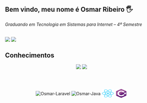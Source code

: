 ## Bem vindo, meu nome é Osmar Ribeiro 🖐️
<div>
  <h6>Graduando em Tecnologia em Sistemas para Internet – 4º Semestre</h6>
 <a href = "mailto:osmar21ribeiro@gmail.com"><img src="https://img.shields.io/badge/Gmail-D14836?style=for-the-badge&logo=gmail&logoColor=white"></a>
  <a href="https://www.linkedin.com/in/osmar-ribeiro-114923234" target="_blank"><img src="https://img.shields.io/badge/-LinkedIn-%230077B5?style=for-the-badge&logo=linkedin&logoColor=white" target="_blank"></a>
<!--   <a href="https://api.whatsapp.com/send/?phone=5561991126718" target="_blank"><img src="https://img.shields.io/badge/WhatsApp-25D366?style=for-the-badge&logo=whatsapp&logoColor=white" target="_blank"></a>  -->
</div>

## Conhecimentos
<div align="center">
<!--   <a href="https://github.com/osmarribeiro94"> -->
  <img height="180em" src="https://github-readme-stats.vercel.app/api?username=osmarribeiro94&show_icons=true&theme=dracula&include_all_commits=true&count_private=true"/>
   <img height="180em" src="https://github-readme-stats.vercel.app/api/top-langs/?username=osmarribeiro94&layout=compact&langs_count=7&theme=dark"/>
<!--   </a> -->
  
  <br/><br/>
  
<!--   <img  align="center" alt="Osmar-HTML" height="30" width="40" src="https://raw.githubusercontent.com/devicons/devicon/master/icons/html5/html5-original.svg">
  <img align="center" alt="Osmar-CSS" height="30" width="40" src="https://raw.githubusercontent.com/devicons/devicon/master/icons/css3/css3-original.svg">
  <img align="center" alt="Osmar-Js" height="30" width="40" src="https://raw.githubusercontent.com/devicons/devicon/master/icons/javascript/javascript-plain.svg">
  <img align="center" alt="Osmar-Php" height="30" width="40" src="https://cdn.jsdelivr.net/gh/devicons/devicon/icons/php/php-original.svg" />-->
  <img align="center" alt="Osmar-Laravel" height="30" width="40" src="https://cdn.jsdelivr.net/gh/devicons/devicon/icons/laravel/laravel-plain.svg" />
  <img align="center" alt="Osmar-Java" height="30" width="40" src="https://cdn.jsdelivr.net/gh/devicons/devicon/icons/java/java-original.svg" /> 
  <img align="center" alt="Osmar-React" height="30" width="40" src="https://raw.githubusercontent.com/devicons/devicon/master/icons/react/react-original.svg">
  <img align="center" alt="Osmar-Csharp" height="30" width="40" src="https://raw.githubusercontent.com/devicons/devicon/master/icons/csharp/csharp-original.svg">
<!--   <img align="center" alt="Osmar-NodeJs" height="30" width="40" src="https://cdn.jsdelivr.net/gh/devicons/devicon/icons/nodejs/nodejs-original.svg" />  -->
<!--   <img align="center" alt="Osmar-Csharp" height="30" width="40" src="https://cdn.jsdelivr.net/npm/simple-icons@3.13.0/icons/quarkus.svg">-->
<!--   <img align="center" alt="Osmar-Ts" height="30" width="40" src="https://cdn.jsdelivr.net/gh/devicons/devicon/icons/typescript/typescript-original.svg" />   -->
<!--    <img align="center" alt="Osmar-Mysql" height="30" width="40" src="https://cdn.jsdelivr.net/gh/devicons/devicon/icons/mysql/mysql-original.svg" /> -->
<!--    <img align="center" alt="Osmar-Docket" height="30" width="40" src="https://cdn.jsdelivr.net/gh/devicons/devicon/icons/docker/docker-original.svg" /> -->

</div>
